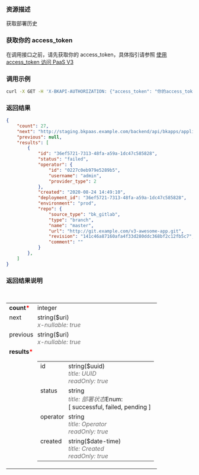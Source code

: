 ### 资源描述
获取部署历史

### 获取你的 access_token
在调用接口之前，请先获取你的 access_token，具体指引请参照 [使用 access_token 访问 PaaS V3](https://bk.tencent.com/docs/markdown/PaaS3.0/topics/paas/access_token)

### 调用示例
```bash
curl -X GET -H 'X-BKAPI-AUTHORIZATION: {"access_token": "你的access_token"}' http://bkapi.example.com/api/bkpaas3/prod/bkapps/applications/{你的appcode}/modules/{你的模块名}/deployments/lists/
```

### 返回结果
```json
{
    "count": 27,
    "next": "http://staging.bkpaas.example.com/backend/api/bkapps/applications/vision/modules/default/deployments/lists/?limit=12&offset=12",
    "previous": null,
    "results": [
        {
            "id": "36ef5721-7313-48fa-a59a-1dc47c585828",
            "status": "failed",
            "operator": {
                "id": "0227c0eb979e5289b5",
                "username": "admin",
                "provider_type": 2
            },
            "created": "2020-08-24 14:49:10",
            "deployment_id": "36ef5721-7313-48fa-a59a-1dc47c585828",
            "environment": "prod",
            "repo": {
                "source_type": "bk_gitlab",
                "type": "branch",
                "name": "master",
                "url": "http://git.example.com/v3-awesome-app.git",
                "revision": "141c46a87160afa4f33d280ddc368bf2c12fb5c7",
                "comment": ""
            }
        },
    ]
}
```

### 返回结果说明
<div class="model-box"><span class="model"><span class=""><span class="inner-object"><table class="model"><tbody><tr class="false"><td style="vertical-align: top; padding-right: 0.2em; font-weight: bold;"><!-- react-text: 5069 -->count<!-- /react-text --><span style="color: red;">*</span></td><td style="vertical-align: top;"><span class="model"><span class="prop"><span class="prop-type">integer</span></span></span></td></tr><tr class="false"><td style="vertical-align: top; padding-right: 0.2em;"><!-- react-text: 5077 -->next<!-- /react-text --></td><td style="vertical-align: top;"><span class="model"><span class="prop"><span class="prop-type">string</span><span class="prop-format"><!-- react-text: 5083 -->($<!-- /react-text --><!-- react-text: 5084 -->uri<!-- /react-text --><!-- react-text: 5085 -->)<!-- /react-text --></span><span style="color: rgb(107, 107, 107); font-style: italic;"><br><!-- react-text: 5088 -->x-nullable<!-- /react-text --><!-- react-text: 5089 -->: <!-- /react-text --><!-- react-text: 5090 -->true<!-- /react-text --></span></span></span></td></tr><tr class="false"><td style="vertical-align: top; padding-right: 0.2em;"><!-- react-text: 5093 -->previous<!-- /react-text --></td><td style="vertical-align: top;"><span class="model"><span class="prop"><span class="prop-type">string</span><span class="prop-format"><!-- react-text: 5099 -->($<!-- /react-text --><!-- react-text: 5100 -->uri<!-- /react-text --><!-- react-text: 5101 -->)<!-- /react-text --></span><span style="color: rgb(107, 107, 107); font-style: italic;"><br><!-- react-text: 5104 -->x-nullable<!-- /react-text --><!-- react-text: 5105 -->: <!-- /react-text --><!-- react-text: 5106 -->true<!-- /react-text --></span></span></span></td></tr><tr class="false"><td style="vertical-align: top; padding-right: 0.2em; font-weight: bold;"><!-- react-text: 5109 -->results<!-- /react-text --><span style="color: red;">*</span></td><td style="vertical-align: top;"><span class="model"><span class=""><span><span class="model"><span class=""><span><span class="model"><span class=""><span class="inner-object"><table class="model"><tbody><tr class="false"><td style="vertical-align: top; padding-right: 0.2em;"><!-- react-text: 5150 -->id<!-- /react-text --></td><td style="vertical-align: top;"><span class="model"><span class="prop"><span class="prop-type">string</span><span class="prop-format"><!-- react-text: 5156 -->($<!-- /react-text --><!-- react-text: 5157 -->uuid<!-- /react-text --><!-- react-text: 5158 -->)<!-- /react-text --></span><span style="color: rgb(107, 107, 107); font-style: italic;"><br><!-- react-text: 5161 -->title<!-- /react-text --><!-- react-text: 5162 -->: <!-- /react-text --><!-- react-text: 5163 -->UUID<!-- /react-text --></span><span style="color: rgb(107, 107, 107); font-style: italic;"><br><!-- react-text: 5166 -->readOnly<!-- /react-text --><!-- react-text: 5167 -->: <!-- /react-text --><!-- react-text: 5168 -->true<!-- /react-text --></span></span></span></td></tr><tr class="false"><td style="vertical-align: top; padding-right: 0.2em;"><!-- react-text: 5171 -->status<!-- /react-text --></td><td style="vertical-align: top;"><span class="model"><span class="prop"><span class="prop-type">string</span><span style="color: rgb(107, 107, 107); font-style: italic;"><br><!-- react-text: 5178 -->title<!-- /react-text --><!-- react-text: 5179 -->: <!-- /react-text --><!-- react-text: 5180 -->部署状态<!-- /react-text --></span><span class="prop-enum"><!-- react-text: 5182 -->Enum:<!-- /react-text --><br><span class=""><span style="cursor: pointer;"><span class="model-toggle"></span></span><!-- react-text: 5231 -->[ <!-- /react-text --><!-- react-text: 5232 -->successful, failed, pending<!-- /react-text --><!-- react-text: 5233 --> ]<!-- /react-text --></span></span></span></span></td></tr><tr class="false"><td style="vertical-align: top; padding-right: 0.2em;"><!-- react-text: 5193 -->operator<!-- /react-text --></td><td style="vertical-align: top;"><span class="model"><span class="prop"><span class="prop-type">string</span><span style="color: rgb(107, 107, 107); font-style: italic;"><br><!-- react-text: 5200 -->title<!-- /react-text --><!-- react-text: 5201 -->: <!-- /react-text --><!-- react-text: 5202 -->Operator<!-- /react-text --></span><span style="color: rgb(107, 107, 107); font-style: italic;"><br><!-- react-text: 5205 -->readOnly<!-- /react-text --><!-- react-text: 5206 -->: <!-- /react-text --><!-- react-text: 5207 -->true<!-- /react-text --></span></span></span></td></tr><tr class="false"><td style="vertical-align: top; padding-right: 0.2em;"><!-- react-text: 5210 -->created<!-- /react-text --></td><td style="vertical-align: top;"><span class="model"><span class="prop"><span class="prop-type">string</span><span class="prop-format"><!-- react-text: 5216 -->($<!-- /react-text --><!-- react-text: 5217 -->date-time<!-- /react-text --><!-- react-text: 5218 -->)<!-- /react-text --></span><span style="color: rgb(107, 107, 107); font-style: italic;"><br><!-- react-text: 5221 -->title<!-- /react-text --><!-- react-text: 5222 -->: <!-- /react-text --><!-- react-text: 5223 -->Created<!-- /react-text --></span><span style="color: rgb(107, 107, 107); font-style: italic;"><br><!-- react-text: 5226 -->readOnly<!-- /react-text --><!-- react-text: 5227 -->: <!-- /react-text --><!-- react-text: 5228 -->true<!-- /react-text --></span></span></span></td></tr><tr>&nbsp;</tr></tbody></table></span></span></span></span></span></span></span></span></span></td></tr><tr>&nbsp;</tr></tbody></table></span></span></span></div>